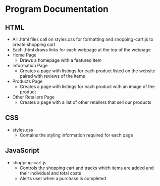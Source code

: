 # Program Documentation

## HTML
  - All .html files call on styles.css for formatting and shopping-cart.js to create shopping cart
  - Each .html draws links for each webpage at the top of the webpage
  - Home Page
      - Draws a homepage with a featured item
  - Information Page
      - Creates a page with listings for each product listed on the website paired with reviews of the items
  - Products Page
      - Creates a page with listings for each product with an image of the product
  - Other Retailers Page
      - Creates a page with a list of other retailers that sell our products
## CSS
  - styles.css
      - Contains the styling information required for each page
## JavaScript
  - shopping-cart.js
      - Controls the shopping cart and tracks which items are added and their individual and total costs
      - Alerts user when a purchase is completed
